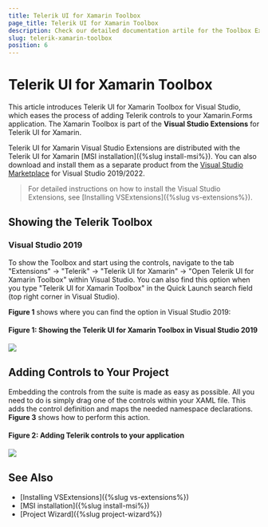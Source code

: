 ```yaml
---
title: Telerik UI for Xamarin Toolbox
page_title: Telerik UI for Xamarin Toolbox
description: Check our detailed documentation artile for the Toolbox Extension of Telerik UI for Xamarin on Windows. Find all you need to know in Xamarin.Forms installation and deployment documentation.
slug: telerik-xamarin-toolbox
position: 6
---
```


# Telerik UI for Xamarin Toolbox

This article introduces Telerik UI for Xamarin Toolbox for Visual Studio, which eases the process of adding Telerik controls to your Xamarin.Forms application. The Xamarin Toolbox is part of the **Visual Studio Extensions** for Telerik UI for Xamarin.

Telerik UI for Xamarin Visual Studio Extensions are distributed with the Telerik UI for Xamarin [MSI installation]({%slug install-msi%}). You can also download and install them as a separate product from the [Visual Studio Marketplace](https://marketplace.visualstudio.com/) for Visual Studio 2019/2022.

>For detailed instructions on how to install the Visual Studio Extensions, see [Installing VSExtensions]({%slug vs-extensions%}).

## Showing the Telerik Toolbox

### Visual Studio 2019 

To show the Toolbox and start using the controls, navigate to the tab "Extensions" -> "Telerik" -> "Telerik UI for Xamarin" -> "Open Telerik UI for Xamarin Toolbox" within Visual Studio. You can also find this option when you type "Telerik UI for Xamarin Toolbox" in the Quick Launch search field (top right corner in Visual Studio).

**Figure 1** shows where you can find the option in Visual Studio 2019:

#### Figure 1: Showing the Telerik UI for Xamarin Toolbox in Visual Studio 2019
![](images/enabled_toolbox.png)

## Adding Controls to Your Project

Embedding the controls from the suite is made as easy as possible. All you need to do is simply drag one of the controls within your XAML file. This adds the control definition and maps the needed namespace declarations. **Figure 3** shows how to perform this action.

#### Figure 2: Adding Telerik controls to your application
![](images/xamarin_toolbox.gif)

## See Also

- [Installing VSExtensions]({%slug vs-extensions%})
- [MSI installation]({%slug install-msi%})
- [Project Wizard]({%slug project-wizard%})
